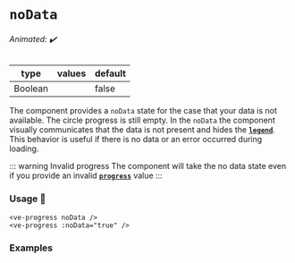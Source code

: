 # `noData`

###### Animated: ✔️

| type      | values | default |
| --------- | ------ | ------- |
| Boolean   |        | false   |

The component provides a `noData` state for the case that your data is not available. The circle progress is still empty.
In the `noData` the component visually communicates that the data is not present and hides the **[`legend`](./legend.md)**.
This behavior is useful if there is no data or an error occurred during loading.

::: warning Invalid progress
The component will take the no data state even if you provide an invalid **[`progress`](./progress.md)** value
:::

### Usage 📜

```vue
<ve-progress noData />
<ve-progress :noData="true" />
```

### Examples

<example-container preselectedState="No data">
<template #default="{ loading, progress, slider, noData, determinate }">
<v-e-p class="mr-2" :size="160" :progress="progress" :loading="loading" :no-data="noData" :determinate="determinate">
    <template #legend>
        <span>/100</span>
    </template>
    <template #caption>
        <span>i'm a caption</span>
    </template>
</v-e-p>
</template>
<template #code="{ noData, progress }">
<CodeGroup>
<CodeGroupItem >

```vue:no-v-pre
<template>
  <ve-progress :progress="{{ progress }}" :noData="{{ noData }}">
    <template #legend>
        <span>/100</span>
    </template>
    <template #legend-caption>
        <span>i'm a caption</span>
    </template>
  </ve-progress>
</template>
```

</CodeGroupItem>
</CodeGroup>
</template>
</example-container>

